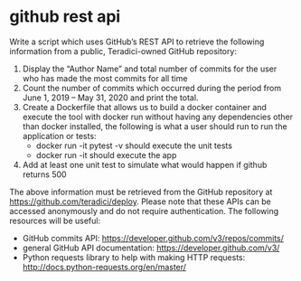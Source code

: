 # github rest api

Write a script which uses GitHub’s REST API to retrieve the following information from a public, Teradici-owned GitHub repository: 
1. Display the “Author Name” and total number of commits for the user who has made the most commits for all time 
2. Count the number of commits which occurred during the period from June 1, 2019 – May 31, 2020 and print the total.
3. Create a Dockerfile that allows us to build a docker container and execute the tool with docker run without having any dependencies other than docker installed, the following is what a user should run to run the application or tests:
   * docker run -it <container-build> pytest -v  should execute the unit tests
   * docker run -it <container-build>  should execute the app
4. Add at least one unit test to simulate what would happen if github returns 500

The above information must be retrieved from the GitHub repository at 
https://github.com/teradici/deploy. Please note that these APIs can be accessed anonymously 
and do not require authentication. The following resources will be useful: 
- GitHub commits API: https://developer.github.com/v3/repos/commits/ 
- general GitHub API documentation: https://developer.github.com/v3/ 
- Python requests library to help with making HTTP requests: http://docs.python-requests.org/en/master/
